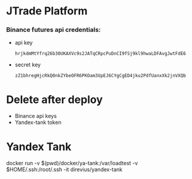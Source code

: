 # JTrade Platform

### Binance futures api credentials:
* api key 
  
  `hrjkdmMtYfrq26b30UKAXVc9s2JATqCRpcPuDnCI9fSj9kl9hwaLDFAvgJwtFdE6`
* secret key 
  
  `zZ1bhregHjcRkQ0nkZYbeOFR6PKOam3UpEJ6CYgCgED4jku2PdfUanxXk2jnVXQb`


# Delete after deploy
* Binance api keys
* Yandex-tank token

# Yandex Tank

docker run -v $(pwd)/docker/ya-tank:/var/loadtest -v $HOME/.ssh:/root/.ssh -it direvius/yandex-tank
